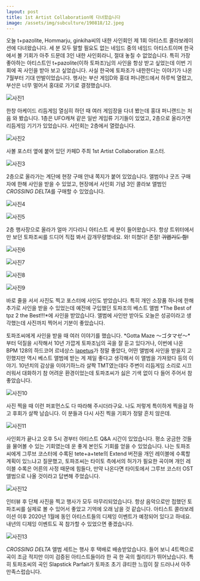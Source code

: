 ```yaml
---
layout: post
title: 1st Artist Collaboration에 다녀왔습니다
image: /assets/img/subculture/190818/12.jpeg
---
```


오늘 t+pazolite, Hommarju, ginkiha씨의 내한 사인회인 제 1회 아티스트 콜라보레이션에 다녀왔습니다.
세 분 모두 말할 필요도 없는 네임드 중의 네임드 아티스트이며 한국에서 볼 기회가 아주 드문데 3인 내한 사인회라니, 절대 놓칠 수 없었습니다.
특히 가장 좋아하는 아티스트인 t+pazolite(이하 토파조)님의 사인을 항상 받고 싶었는데 이번 기회에 꼭 사인을 받아 보고 싶었습니다.
사실 한국에 토파조가 내한한다는 이야기가 나온 7월부터 기대 만발이었습니다.
행사는 부산 게임D와 홍대 퍼니랜드에서 하루씩 열렸고, 부산은 너무 멀어서 홍대로 가기로 결정했습니다.

![사진1](/assets/img/subculture/190818/1.jpeg)

한창 아케이드 리듬게임 열심히 하던 때 여러 게임장을 다녀 봤는데 홍대 퍼니랜드는 처음 와 봤습니다.
1층은 UFO캐쳐 같은 일반 게임류 기기들이 있었고, 2층으로 올라가면 리듬게임 기기가 있었습니다. 사인회는 2층에서 열렸습니다.

![사진2](/assets/img/subculture/190818/2.jpeg)

사볼 포스터 옆에 붙어 있던 카페D 주최 1st Artist Collaboration 포스터.

![사진3](/assets/img/subculture/190818/3.jpeg)

2층으로 올라가는 계단에 현장 구매 안내 쪽지가 붙어 있었습니다. 앨범이나 굿즈 구매자에 한해 사인을 받을 수 있었고,
현장에서 사인회 기념 3인 콜라보 앨범인 *CROSSING DELTA*를 구매할 수 있었습니다.

![사진4](/assets/img/subculture/190818/4.jpeg)

![사진5](/assets/img/subculture/190818/5.jpeg)

2층 행사장으로 올라가 얼마 기다리니 아티스트 세 분이 들어왔습니다.
항상 트위터에서만 보던 토파조씨를 드디어 직접 봐서 감개무량했네요. 와! 미쳤다! 존잘! ~~귀엽기도 함!~~

![사진6](/assets/img/subculture/190818/6.jpeg)

![사진7](/assets/img/subculture/190818/7.jpeg)

![사진8](/assets/img/subculture/190818/8.jpeg)

![사진9](/assets/img/subculture/190818/9.jpeg)

바로 줄을 서서 사진도 찍고 포스터에 사인도 받았습니다.
특히 개인 소장품 하나에 한해 추가로 사인을 받을 수 있었는데 예전에 구입했던 토파조의 베스트 앨범 *The Best of tpz 2 the Best!!!*에 사인을 받았습니다.
앨범에 사인만 받아도 오늘은 성공이라고 생각했는데 사진까지 찍어서 기분이 좋았습니다.

토파조씨에게 사인을 받을 때 여러 이야기를 했습니다.
*Gotta Maze ～ゴタマゼ～*부터 덕질을 시작해서 10년 가깝게 토파조님의 곡을 잘 듣고 있다거나,
이번에 나온 BPM 128의 하드코어 르네상스 [Iapetus](https://www.youtube.com/watch?v=gVS5n7wafzY)가 정말 좋았다,
어떤 앨범에 사인을 받을지 고민했지만 역시 베스트 앨범에 받는 게 제일 좋다고 생각해서 이 앨범을 가져왔다 등의 이야기.
10년치의 감상을 이야기하느라 살짝 TMT였는데다 주변이 리듬게임 소리로 시끄러워서 대화하기 참 어려운 환경이었는데 토파조씨가 싫은 기색 없이 다 들어 주어서 참 좋았습니다.

![사진10](/assets/img/subculture/190818/10.jpeg)

사진 찍을 때 이런 퍼포먼스도 다 따라해 주시더라구요.
나도 저렇게 특이하게 찍을걸 하고 후회가 살짝 남습니다. 이 분들과 다시 사진 찍을 기회가 정말 흔치 않은데.

![사진11](/assets/img/subculture/190818/11.jpeg)

사인회가 끝나고 오후 5시 경부터 아티스트 Q&A 시간이 있었습니다.
평소 궁금한 것들을 물어볼 수 있는 기회였는데 운 좋게 본인도 기회를 얻을 수 있었습니다.
나는 토파조씨에게 그루브 코스터에 수록된 tete+a+tete의 Extend 버전을 개인 레이블에 수록할 계획이 있느냐고 질문했고,
토파조씨는 타이토 측에서의 허가가 필요한 곡이며 개인 레이블 수록은 어른의 사정 때문에 힘들다,
만약 나온다면 타이토에서 그루브 코스터 OST 앨범으로 나올 것이라고 답변해 주었습니다.

![사진12](/assets/img/subculture/190818/12.jpeg)

인터뷰 후 단체 사진을 찍고 행사가 모두 마무리되었습니다.
항상 음악으로만 접했던 토파조씨를 실제로 볼 수 있어서 좋았고 기억에 오래 남을 것 같습니다.
아티스트 콜라보레이션 이후 2020년 1월에 동인 아티스트들의 디제잉 이벤트가 예정되어 있다고 하네요. 내년의 디제잉 이벤트도 꼭 참가할 수 있었으면 좋겠습니다.

![사진13](/assets/img/subculture/190818/13.jpeg)

*CROSSING DELTA* 앨범 세트는 행사 후 택배로 배송받았습니다. 들어 보니 4트랙으로 곡이 조금 적지만 이미 검증된 아티스트들이라 한 곡 한 곡의 퀄리티가 뛰어났습니다.
특히 토파조씨의 곡인 Slapstick Parfait가 토파조 초기 큐티한 느낌이 잘 드러나서 아주 만족스럽습니다.
